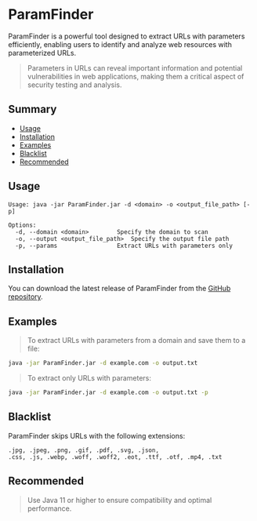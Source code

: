 # ParamFinder

ParamFinder is a powerful tool designed to extract URLs with parameters efficiently, enabling users to identify and analyze web resources with parameterized URLs.

> Parameters in URLs can reveal important information and potential vulnerabilities in web applications, making them a critical aspect of security testing and analysis.

## Summary

- [Usage](#usage)
- [Installation](#installation)
- [Examples](#examples)
- [Blacklist](#blacklist)
- [Recommended](#recommended)

## Usage

```
Usage: java -jar ParamFinder.jar -d <domain> -o <output_file_path> [-p]

Options:
  -d, --domain <domain>        Specify the domain to scan
  -o, --output <output_file_path>  Specify the output file path
  -p, --params                 Extract URLs with parameters only
```

## Installation

You can download the latest release of ParamFinder from the [GitHub repository](https://github.com/MouathA/ParamFinder/releases).

## Examples

> To extract URLs with parameters from a domain and save them to a file:

```sh
java -jar ParamFinder.jar -d example.com -o output.txt
```

> To extract only URLs with parameters:

```sh
java -jar ParamFinder.jar -d example.com -o output.txt -p
```

## Blacklist

ParamFinder skips URLs with the following extensions:

```
.jpg, .jpeg, .png, .gif, .pdf, .svg, .json,
.css, .js, .webp, .woff, .woff2, .eot, .ttf, .otf, .mp4, .txt
```

## Recommended

> Use Java 11 or higher to ensure compatibility and optimal performance.
```
